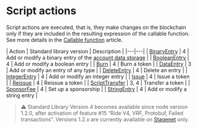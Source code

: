# Script actions

Script actions are executed, that is, they make changes on the blockchain only if they are included in the resulting expression of the callable function. See more details in the [Callable function](/en/ride/functions/callable-function) article.

| Action | Standard library version | Description |
|---|---|
| [BinaryEntry](/en/ride/structures/script-actions/binary-entry) | 4 | Add or modify a binary entry of the [account data storage](/en/blockchain/account/account-data-storage) |
| [BooleanEntry](/en/ride/structures/script-actions/boolean-entry) | 4 | Add or modify a boolean entry |
| [Burn](/en/ride/structures/script-actions/burn) | 4 | Burn a token |
| [DataEntry](/en/ride/structures/script-actions/data-entry) | 3 | Add or modify an entry of any type |
| [DeleteEntry](/en/ride/structures/script-actions/delete-entry) | 4 | Delete an entry |
| [IntegerEntry](/en/ride/structures/script-actions/int-entry) | 4 | Add or modify an integer entry |
| [Issue](/en/ride/structures/script-actions/issue) | 4 | Issue a token |
| [Reissue](/en/ride/structures/script-actions/reissue) | 4 | Reissue a token |
| [ScriptTransfer](/en/ride/structures/script-actions/script-transfer) | 3, 4 | Transfer a token |
| [SponsorFee](/en/ride/structures/script-actions/sponsor-fee) | 4 | Set up a sponsorship |
| [StringEntry](/en/ride/structures/script-actions/string-entry) | 4 | Add or modify a string entry |

> :warning: Standard Library Version 4 becomes available since node version 1.2.0, after activation of feature #15 “Ride V4, VRF, Protobuf, Failed transactions”. Versions 1.2.x are currently available on [Stagenet](/en/blockchain/blockchain-network/stage-network) only.
